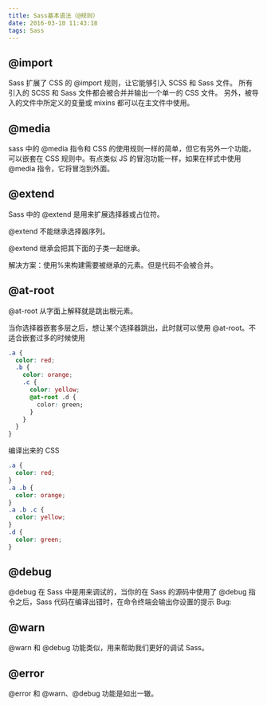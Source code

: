 ```yaml
---
title: Sass基本语法（@规则）
date: 2016-03-10 11:43:18
tags: Sass
---
```


## @import

Sass 扩展了 CSS 的 @import 规则，让它能够引入 SCSS 和 Sass 文件。 所有引入的 SCSS 和 Sass 文件都会被合并并输出一个单一的 CSS 文件。 另外，被导入的文件中所定义的变量或 mixins 都可以在主文件中使用。

<!-- more -->

## @media

sass 中的 @media 指令和 CSS 的使用规则一样的简单，但它有另外一个功能，可以嵌套在 CSS 规则中。有点类似 JS 的冒泡功能一样，如果在样式中使用 @media 指令，它将冒泡到外面。

## @extend

Sass 中的 @extend 是用来扩展选择器或占位符。

@extend 不能继承选择器序列。

@extend 继承会把其下面的子类一起继承。

解决方案：使用%来构建需要被继承的元素。但是代码不会被合并。

## @at-root

@at-root 从字面上解释就是跳出根元素。

当你选择器嵌套多层之后，想让某个选择器跳出，此时就可以使用 @at-root。不适合嵌套过多的时候使用

```css
.a {
  color: red;
  .b {
    color: orange;
    .c {
      color: yellow;
      @at-root .d {
        color: green;
      }
    }
  }
}
```

<!--more-->

编译出来的 CSS

```css
.a {
  color: red;
}
.a .b {
  color: orange;
}
.a .b .c {
  color: yellow;
}
.d {
  color: green;
}
```

## @debug

@debug 在 Sass 中是用来调试的，当你的在 Sass 的源码中使用了 @debug 指令之后，Sass 代码在编译出错时，在命令终端会输出你设置的提示 Bug:

## @warn

@warn 和 @debug 功能类似，用来帮助我们更好的调试 Sass。

## @error

@error 和 @warn、@debug 功能是如出一辙。
